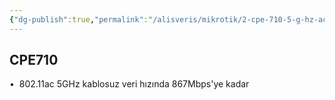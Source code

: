 ```yaml
---
{"dg-publish":true,"permalink":"/alisveris/mikrotik/2-cpe-710-5-g-hz-ac-867-mbps-23d-bi-1-821-60-tl-1990-tl/"}
---
```


## CPE710

•  802.11ac 5GHz kablosuz veri hızında 867Mbps'ye kadar

